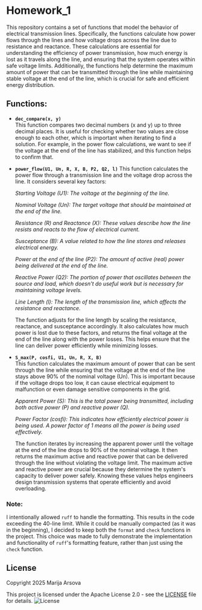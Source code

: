 # Homework_1

This repository contains a set of functions that model the behavior of electrical transmission lines. Specifically, the functions calculate how power flows through the lines and how voltage drops across the line due to resistance and reactance. These calculations are essential for understanding the efficiency of power transmission, how much energy is lost as it travels along the line, and ensuring that the system operates within safe voltage limits. Additionally, the functions help determine the maximum amount of power that can be transmitted through the line while maintaining stable voltage at the end of the line, which is crucial for safe and efficient energy distribution.

## Functions:

- **`dec_compare(x, y)`**  
This function compares two decimal numbers (x and y) up to three decimal places. It is useful for checking whether two values are close enough to each other, which is important when iterating to find a solution. For example, in the power flow calculations, we want to see if the voltage at the end of the line has stabilized, and this function helps to confirm that.

- **`power_flow(U1, Un, R, X, B, P2, Q2, l)`**
  This function calculates the power flow through a transmission line and the voltage drop across the line. It considers several key factors:

  *Starting Voltage (U1): The voltage at the beginning of the line.*

  *Nominal Voltage (Un): The target voltage that should be maintained at the end of the line.*

  *Resistance (R) and Reactance (X): These values describe how the line resists and reacts to the flow of electrical current.*

  *Susceptance (B): A value related to how the line stores and releases electrical energy.*

  *Power at the end of the line (P2): The amount of active (real) power being delivered at the end of the line.*

  *Reactive Power (Q2): The portion of power that oscillates between the source and load, which doesn’t do useful work but is necessary for maintaining voltage levels.*

  *Line Length (l): The length of the transmission line, which affects the resistance and reactance.*

  The function adjusts for the line length by scaling the resistance, reactance, and susceptance accordingly. It also calculates how much power is lost due to these factors, and returns the final voltage at the end of the line along with the power losses. This helps ensure that the line can deliver power efficiently while minimizing losses.

- **`S_max(P, cosfi, U1, Un, R, X, B)`**  
This function calculates the maximum amount of power that can be sent through the line while ensuring that the voltage at the end of the line stays above 90% of the nominal voltage (Un). This is important because if the voltage drops too low, it can cause electrical equipment to malfunction or even damage sensitive components in the grid.

  *Apparent Power (S): This is the total power being transmitted, including both active power (P) and reactive power (Q).*

  *Power Factor (cosfi): This indicates how efficiently electrical power is being used. A power factor of 1 means all the power is being used effectively.*

  The function iterates by increasing the apparent power until the voltage at the end of the line drops to 90% of the nominal voltage. It then returns the maximum active and reactive power that can be delivered through the line without violating the voltage limit. The maximum active and reactive power are crucial because they determine the system's capacity to deliver power safely. Knowing these values helps engineers design transmission systems that operate efficiently and avoid overloading.

### Note:
I intentionally allowed `ruff` to handle the formatting. This results in the code exceeding the 40-line limit. While it could be manually compacted (as it was in the beginning), I decided to keep both the `format` and `check` functions in the project. This choice was made to fully demonstrate the implementation and functionality of `ruff`'s formatting feature, rather than just using the `check` function.

## License

Copyright 2025 Marija Arsova

This project is licensed under the Apache License 2.0 - see the [LICENSE](LICENSE) file for details.
![License](https://img.shields.io/badge/License-Apache%202.0-blue.svg)
